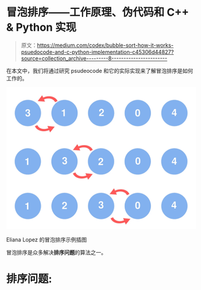 # 冒泡排序——工作原理、伪代码和 C++ & Python 实现

> 原文：<https://medium.com/codex/bubble-sort-how-it-works-psuedocode-and-c-python-implementation-c45306d44827?source=collection_archive---------8----------------------->

在本文中，我们将通过研究 psudeocode 和它的实际实现来了解冒泡排序是如何工作的。

![](img/7d62f5bb571ac31a7320c3c6da7395d8.png)

Eliana Lopez 的冒泡排序示例插图

冒泡排序是众多解决**排序问题**的算法之一。

# 排序问题: